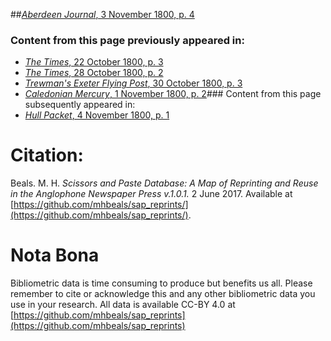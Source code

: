 ##[*Aberdeen Journal*, 3 November 1800, p. 4](https://mhbeals.github.io/sap_html/Aberdeen-Journal/Aberdeen-Journal-3-November-1800-p-4)

### Content from this page previously appeared in:
+ [*The Times*, 22 October 1800, p. 3](https://mhbeals.github.io/sap_html/The-Times/The-Times-22-October-1800-p-3)
+ [*The Times*, 28 October 1800, p. 2](https://mhbeals.github.io/sap_html/The-Times/The-Times-28-October-1800-p-2)
+ [*Trewman's Exeter Flying Post*, 30 October 1800, p. 3](https://mhbeals.github.io/sap_html/Trewman's-Exeter-Flying-Post/Trewman's-Exeter-Flying-Post-30-October-1800-p-3)
+ [*Caledonian Mercury*, 1 November 1800, p. 2](https://mhbeals.github.io/sap_html/Caledonian-Mercury/Caledonian-Mercury-1-November-1800-p-2)### Content from this page subsequently appeared in:
+ [*Hull Packet*, 4 November 1800, p. 1](https://mhbeals.github.io/sap_html/Hull-Packet/Hull-Packet-4-November-1800-p-1)
                    
# Citation: 

Beals. M. H. *Scissors and Paste Database: A Map of Reprinting and Reuse in the Anglophone Newspaper Press v.1.0.1.* 2 June 2017. Available at [https://github.com/mhbeals/sap_reprints/](https://github.com/mhbeals/sap_reprints/). 
                    
# Nota Bona

Bibliometric data is time consuming to produce but benefits us all. Please remember to cite or acknowledge this and any other bibliometric data you use in your research. All data is available CC-BY 4.0 at [https://github.com/mhbeals/sap_reprints](https://github.com/mhbeals/sap_reprints)
